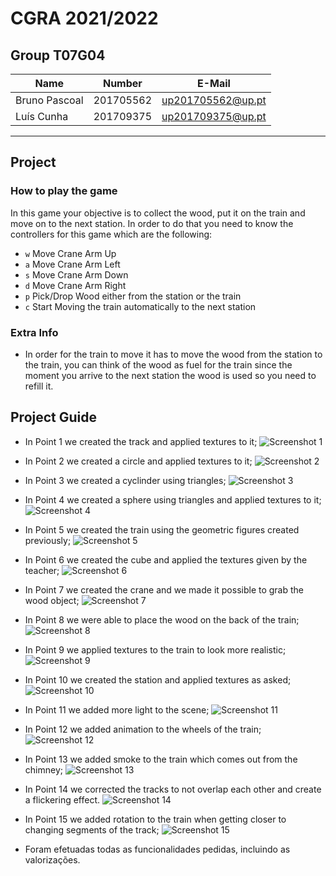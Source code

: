 # CGRA 2021/2022

## Group T07G04
| Name             | Number    | E-Mail             |
| ---------------- | --------- | ------------------ |
| Bruno Pascoal         | 201705562 | up201705562@up.pt                |
| Luís Cunha            | 201709375 | up201709375@up.pt                |

----


## Project

### How to play the game

In this game your objective is to collect the wood, put it on the train and move on to the next station. In order to do that you need to know the controllers for this game which are the following:
- `w` Move Crane Arm Up
- `a` Move Crane Arm Left
- `s` Move Crane Arm Down
- `d` Move Crane Arm Right
- `p` Pick/Drop Wood either from the station or the train
- `c` Start Moving the train automatically to the next station

### Extra Info

- In order for the train to move it has to move the wood from the station to the train, you can think of the wood as fuel for the train since the moment you arrive to the next station the wood is used so you need to refill it.

## Project Guide
- In Point 1 we created the track and applied textures to it;
![Screenshot 1](screenshots/cgra-t07g04-proj-1.png)  
- In Point 2 we created a circle and applied textures to it;
![Screenshot 2](screenshots/cgra-t07g04-proj-2.png)
- In Point 3 we created a cyclinder using triangles;
![Screenshot 3](screenshots/cgra-t07g04-proj-3.png)
- In Point 4 we created a sphere using triangles and applied textures to it;
![Screenshot 4](screenshots/cgra-t07g04-proj-4.png)
- In Point 5 we created the train using the geometric figures created previously;
![Screenshot 5](screenshots/cgra-t07g04-proj-5.png)
- In Point 6 we created the cube and applied the textures given by the teacher;
![Screenshot 6](screenshots/cgra-t07g04-proj-6.png)
- In Point 7 we created the crane and we made it possible to grab the wood object;
![Screenshot 7](screenshots/cgra-t07g04-proj-7.png)
- In Point 8 we were able to place the wood on the back of the train;
![Screenshot 8](screenshots/cgra-t07g04-proj-8.png)
- In Point 9 we applied textures to the train to look more realistic;
![Screenshot 9](screenshots/cgra-t07g04-proj-9.png)
- In Point 10 we created the station and applied textures as asked;
![Screenshot 10](screenshots/cgra-t07g04-proj-10.png)
- In Point 11 we added more light to the scene;
![Screenshot 11](screenshots/cgra-t07g04-proj-11.png) 
- In Point 12 we added animation to the wheels of the train;
![Screenshot 12](screenshots/cgra-t07g04-proj-12.png)
- In Point 13 we added smoke to the train which comes out from the chimney;
![Screenshot 13](screenshots/cgra-t07g04-proj-13.png)
- In Point 14 we corrected the tracks to not overlap each other and create a flickering effect.
![Screenshot 14](screenshots/cgra-t07g04-proj-14.png)
- In Point 15 we added rotation to the train when getting closer to changing segments of the track;
![Screenshot 15](screenshots/cgra-t07g04-proj-15.png)

- Foram efetuadas todas as funcionalidades pedidas, incluindo as valorizações.




